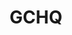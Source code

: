 ---
instagram: https://www.instagram.com/gchq/
logohandle: gchqgovuk
sort: gchq
title: GCHQ
twitter: https://x.com/gchq
website: https://www.gchq.gov.uk/
---
